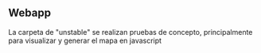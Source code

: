 ## Webapp

La carpeta de "unstable" se realizan pruebas de concepto, principalmente
para visualizar y generar el mapa en javascript

